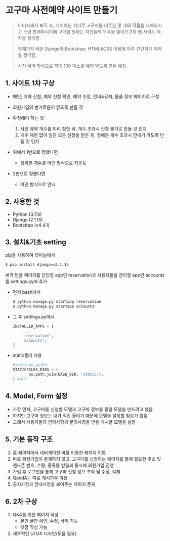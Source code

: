 # 고구마 사전예약 사이트 만들기

> 아버지께서 퇴직 후, 취미아닌 취미로 고구마를 비롯한 몇 개의 작물을 재배하시고 소량 판매하시기에 구매를 원하는 지인들의 목록을 얻어보고자 웹 사이트 제작을 생각함.
>
> 현재까지 배운 Django와 Bootstrap, HTML&CSS 이용해 아주 간단하게 제작을 생각함.
>
> 사전 예약 형식으로 최대 100 박스를 예약 받도록 만들 예정.



## 1. 사이트 1차 구상

- 메인, 예약 신청, 예약 신청 확인, 예약 수정, 안내&공지, 물품 정보 페이지로 구성
- 회원가입의 번거로움이 없도록 만들 것

- 확정해야 하는 것
  1. 사전 예약 개수를 미리 정한 뒤, 개수 초과시 신청 불가로 만들 것 인지
  2. 개수 제한 없이 일단 모든 신청을 받은 후, 정해둔 개수 초과시 안내가 가도록 만들 것 인지
- 위에서 1번으로 정했다면
  - 정확한 개수를 어떤 방식으로 카운트
- 2번으로 정했다면
  - 어떤 방식으로 안내



## 2. 사용한 것

- Python (3.7.6)
- Django (2.1.15)
- Bootstrap (v4.4.1)



## 3. 설치&기초 setting

pip을 사용하여 터미널에서

```bash
$ pip install django==2.1.15
```

예약 받을 페이지를 담당할 app인 reservation과 사용자들을 관리할 app인 accounts를 settings.py에 추가

- 먼저 bash에서 

  ```bash
  $ python manage.py startapp reservation
  $ python manage.py startapp accounts
  ```

- 그 후 settings.py에서

  ```python
  INSTALLED_APPS = [
      ...
      'reservation',
      'accounts',
  ]
  ```

- static폴더 사용

  ```python
  #settings.py에서
  STATICFILES_DIRS = (
         os.path.join(BASE_DIR, 'static'),
  ) #추가
  ```

## 4. Model, Form 설정

- 가장 먼저, 고구마를 신청할 모델과 고구마 정보를 올릴 모델을 만드려고 했음
- 하지만 고구마 정보는 내가 직접 올리기 때문에 모델을 설정할 필요가 없음
- 그래서 사용자들의 건의사항과 문의사항을 받을 게시글 모델을 설정

## 5. 기본 동작 구조

1. 홈 페이지에서 네비게이션 바를 이용한 페이지 이동
2. 따로 회원가입이 존재하지 않고, 고구마를 신청하는 페이지를 통해 필요한 주소 및 핸드폰 번호, 수량, 종류를 받음과 동시에 회원가입 진행
3. 가입 후 로그인을 통해 고구마 신청 정보 조회 및 수정, 삭제
4. QandA는 따로 게시판을 이용
5. 공지사항과 안내사항을 보여주는 페이지 존재

## 6. 2차 구상

1. Q&A를 위한 페이지 작성
   - 본인 글만 확인, 수정, 삭제 가능
   - 댓글 작성 가능
2. 세부적인 UI UX 디자인(도움 필요)